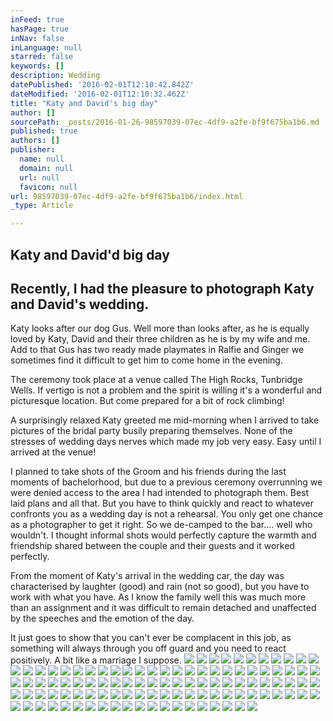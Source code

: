 ```yaml
---
inFeed: true
hasPage: true
inNav: false
inLanguage: null
starred: false
keywords: []
description: Wedding
datePublished: '2016-02-01T12:10:42.842Z'
dateModified: '2016-02-01T12:10:32.462Z'
title: "Katy and David's big day"
author: []
sourcePath: _posts/2016-01-26-98597039-07ec-4df9-a2fe-bf9f675ba1b6.md
published: true
authors: []
publisher:
  name: null
  domain: null
  url: null
  favicon: null
url: 98597039-07ec-4df9-a2fe-bf9f675ba1b6/index.html
_type: Article

---
```

## Katy and David'd big day

## Recently, I had the pleasure to photograph Katy and David's wedding.

Katy looks after our dog Gus. Well more than looks after, as he is 
equally loved by Katy, David and their three children as he is by my 
wife and me. Add to that Gus has two ready made playmates in Ralfie and 
Ginger we sometimes find it difficult to get him to come home in the 
evening.

The ceremony took place at a venue called The High Rocks, Tunbridge 
Wells. If vertigo is not a problem and the spirit is willing it's a 
wonderful and picturesque location. But come prepared for a bit of rock 
climbing!

A surprisingly relaxed Katy greeted me mid-morning when I arrived to 
take pictures of the bridal party busily preparing themselves. None of 
the stresses of wedding days nerves which made my job very easy. Easy 
until I arrived at the venue!

I planned to take shots of the Groom and his friends during the last 
moments of bachelorhood, but due to a previous ceremony overrunning we 
were denied access to the area I had intended to photograph them. Best 
laid plans and all that. But you have to think quickly and react to 
whatever confronts you as a wedding day is not a rehearsal. You only get
one chance as a photographer to get it right. So we de-camped to the 
bar.... well who wouldn't. I thought informal shots would perfectly 
capture the warmth and friendship shared between the couple and their 
guests and it worked perfectly.

From the moment of Katy's arrival in the wedding car, the day was 
characterised by laughter (good) and rain (not so good), but you have to
work with what you have. As I know the family well this was much more 
than an assignment and it was difficult to remain detached and 
unaffected by the speeches and the emotion of the day.

It just goes to show that you can't ever be complacent in this job, 
as something will always through you off guard and you need to react 
positively. A bit like a marriage I suppose.
![](https://the-grid-user-content.s3-us-west-2.amazonaws.com/070dac69-782e-4710-98e8-067aa0b9e8d0.jpg)
![](https://the-grid-user-content.s3-us-west-2.amazonaws.com/2e151ef6-8b84-414f-8796-23c60731025c.jpg)
![](https://the-grid-user-content.s3-us-west-2.amazonaws.com/23f48f8c-5bda-4aa5-b938-01294e761714.jpg)
![](https://the-grid-user-content.s3-us-west-2.amazonaws.com/f8c3eaac-bd5f-4d44-b9c6-c3d00d9fa486.jpg)
![](https://the-grid-user-content.s3-us-west-2.amazonaws.com/5fb0dfd7-5133-4a3f-b301-c583ce67e51c.jpg)
![](https://the-grid-user-content.s3-us-west-2.amazonaws.com/25438817-ebb0-4331-8ffb-cf37bc0162d8.jpg)
![](https://the-grid-user-content.s3-us-west-2.amazonaws.com/fd1dc95b-460b-41a5-bf7a-fcc601f0aa93.jpg)
![](https://the-grid-user-content.s3-us-west-2.amazonaws.com/faec2ffd-b5a4-44a1-b3e5-557db86a2961.jpg)
![](https://the-grid-user-content.s3-us-west-2.amazonaws.com/c7320e30-db4b-43eb-9ad6-e02ee1b2ad50.jpg)
![](https://the-grid-user-content.s3-us-west-2.amazonaws.com/a1786027-59d3-4c0b-9c7b-17ce881936e2.jpg)
![](https://the-grid-user-content.s3-us-west-2.amazonaws.com/e759a27c-f80e-486d-a344-9716deb1faba.jpg)
![](https://the-grid-user-content.s3-us-west-2.amazonaws.com/7e7c1cdb-f4a4-4775-a53a-48fbb42ddb30.jpg)
![](https://the-grid-user-content.s3-us-west-2.amazonaws.com/21daa180-bd5e-4d49-baea-2071f710de3d.jpg)
![](https://the-grid-user-content.s3-us-west-2.amazonaws.com/8695e553-e10c-4a8d-a999-92dd922b76a2.jpg)
![](https://the-grid-user-content.s3-us-west-2.amazonaws.com/b6cbf2cc-7b40-4541-949d-992c158daa9d.jpg)
![](https://the-grid-user-content.s3-us-west-2.amazonaws.com/d4464c83-d07c-4aa9-9023-d2a3d93ce909.jpg)
![](https://the-grid-user-content.s3-us-west-2.amazonaws.com/31210e8b-d646-4241-82e3-d931d2d590c5.jpg)
![](https://the-grid-user-content.s3-us-west-2.amazonaws.com/dc80cd11-6c60-4f94-a874-f38f24e9600d.jpg)
![](https://the-grid-user-content.s3-us-west-2.amazonaws.com/e58a221b-4cd0-45ca-9d5f-9716b2d9266d.jpg)
![](https://the-grid-user-content.s3-us-west-2.amazonaws.com/83e2650c-7e40-4bdf-be81-6e19f877539a.jpg)
![](https://the-grid-user-content.s3-us-west-2.amazonaws.com/db09aa6c-20d8-4d89-92c1-fa91100b1511.jpg)
![](https://the-grid-user-content.s3-us-west-2.amazonaws.com/c1b91e16-b002-404e-95b7-21537b4e08d7.jpg)
![](https://the-grid-user-content.s3-us-west-2.amazonaws.com/3b6c2ff7-836c-4f2f-8a08-01e020f981d3.jpg)
![](https://the-grid-user-content.s3-us-west-2.amazonaws.com/a86d2360-8c6a-466e-b79c-676fbf75fca9.jpg)
![](https://the-grid-user-content.s3-us-west-2.amazonaws.com/72182bd2-ba7b-475e-b482-cb0267c312fd.jpg)
![](https://the-grid-user-content.s3-us-west-2.amazonaws.com/1c75a4ae-d740-42a6-a1c2-11f7a2495753.jpg)
![](https://the-grid-user-content.s3-us-west-2.amazonaws.com/0b4a405c-0652-4548-b69d-376a17844723.jpg)
![](https://the-grid-user-content.s3-us-west-2.amazonaws.com/799e75ec-4bc3-43b6-a61f-322e1fe6b4cf.jpg)
![](https://the-grid-user-content.s3-us-west-2.amazonaws.com/c37643c6-604b-4b99-84d2-d92f3cd8b9a9.jpg)
![](https://the-grid-user-content.s3-us-west-2.amazonaws.com/86f97d5c-8e52-4fbb-8bfc-13986b82a271.jpg)
![](https://the-grid-user-content.s3-us-west-2.amazonaws.com/52a4f650-69b3-4649-ad96-7de9f00cbc53.jpg)
![](https://the-grid-user-content.s3-us-west-2.amazonaws.com/5fc24afd-1daa-471d-9730-014a25481c48.jpg)
![](https://the-grid-user-content.s3-us-west-2.amazonaws.com/90074f86-6f7b-42a7-b913-39d096bd0afc.jpg)
![](https://the-grid-user-content.s3-us-west-2.amazonaws.com/523c648f-3df4-43c6-b430-568866e27d00.jpg)
![](https://the-grid-user-content.s3-us-west-2.amazonaws.com/7089ad7e-cdda-4138-b06e-d6f398ba86ef.jpg)
![](https://the-grid-user-content.s3-us-west-2.amazonaws.com/6fd58336-feec-43e3-8daa-da754f4a8b21.jpg)
![](https://the-grid-user-content.s3-us-west-2.amazonaws.com/8c09f63d-d910-4403-bfc9-cf1ac112b9e2.jpg)
![](https://the-grid-user-content.s3-us-west-2.amazonaws.com/e0e26c34-8616-40e5-b70b-dae37a510b35.jpg)
![](https://the-grid-user-content.s3-us-west-2.amazonaws.com/d851c20f-0531-458b-b94f-5e8b6dffad75.jpg)
![](https://the-grid-user-content.s3-us-west-2.amazonaws.com/b28fd4ba-ee49-4db4-8a7e-57fc71d2eb6c.jpg)
![](https://the-grid-user-content.s3-us-west-2.amazonaws.com/6cd42daf-6b4e-4bb9-b6de-ba15d3606545.jpg)
![](https://the-grid-user-content.s3-us-west-2.amazonaws.com/523dd290-24f1-4454-bb38-492750a0046a.jpg)
![](https://the-grid-user-content.s3-us-west-2.amazonaws.com/2e96f3e5-e4b3-40fd-944a-3d050dd09fbb.jpg)
![](https://the-grid-user-content.s3-us-west-2.amazonaws.com/e54b9204-d364-4d97-9001-850d0a903a9a.jpg)
![](https://the-grid-user-content.s3-us-west-2.amazonaws.com/f066aa27-bb43-46e8-aed1-2002ddde0704.jpg)
![](https://the-grid-user-content.s3-us-west-2.amazonaws.com/b6aacfbd-f6c7-4fca-a4e0-f835bb73da7e.jpg)
![](https://the-grid-user-content.s3-us-west-2.amazonaws.com/7f41e4d8-1164-4418-9283-d9cab646efd2.jpg)
![](https://the-grid-user-content.s3-us-west-2.amazonaws.com/c0605649-4ce1-4513-bcfc-473dde18616d.jpg)
![](https://the-grid-user-content.s3-us-west-2.amazonaws.com/6ca44706-9d42-4027-a95f-66c734081845.jpg)
![](https://the-grid-user-content.s3-us-west-2.amazonaws.com/c77026a6-659d-40f8-96bb-a44a77cd4222.jpg)
![](https://the-grid-user-content.s3-us-west-2.amazonaws.com/b4768394-3b50-44fc-8485-9873f728837a.jpg)
![](https://the-grid-user-content.s3-us-west-2.amazonaws.com/cd5f4b3b-539f-403f-8f60-b1508788568a.jpg)
![](https://the-grid-user-content.s3-us-west-2.amazonaws.com/2c8a4959-9e93-4b6d-a6e4-fdbd2a544557.jpg)
![](https://the-grid-user-content.s3-us-west-2.amazonaws.com/8dcc8637-9828-47db-9ac7-d9c4e85e1da6.jpg)
![](https://the-grid-user-content.s3-us-west-2.amazonaws.com/ae3a0798-1833-4a21-8934-f7ec71e4a8e6.jpg)
![](https://the-grid-user-content.s3-us-west-2.amazonaws.com/0c1cc42f-ccf1-4e32-a63a-691261c44bc0.jpg)
![](https://the-grid-user-content.s3-us-west-2.amazonaws.com/f99d1dbe-fdde-4b6c-8a06-028a12fd2c76.jpg)
![](https://the-grid-user-content.s3-us-west-2.amazonaws.com/a7804e43-df00-458c-84b8-627a1298ebf8.jpg)
![](https://the-grid-user-content.s3-us-west-2.amazonaws.com/b4277be5-d73f-4847-b7b4-ccca8cd2aa05.jpg)
![](https://the-grid-user-content.s3-us-west-2.amazonaws.com/1175f66a-2edd-49e8-ba7c-a3d01603ddae.jpg)
![](https://the-grid-user-content.s3-us-west-2.amazonaws.com/76c225b3-23ff-4fdc-bd58-565849cbee57.jpg)
![](https://the-grid-user-content.s3-us-west-2.amazonaws.com/370b6266-d158-4256-b641-783374a382cc.jpg)
![](https://the-grid-user-content.s3-us-west-2.amazonaws.com/da9b99b8-0fa2-4a2d-8a02-76c4cf61edbe.jpg)
![](https://the-grid-user-content.s3-us-west-2.amazonaws.com/330cbf20-8b3a-434b-bddc-066126677d02.jpg)
![](https://the-grid-user-content.s3-us-west-2.amazonaws.com/d9c590bc-bab9-4f6e-9359-2660f9e6c620.jpg)
![](https://the-grid-user-content.s3-us-west-2.amazonaws.com/54cb549a-b551-414e-b218-233f1d0e35cb.jpg)
![](https://the-grid-user-content.s3-us-west-2.amazonaws.com/ee428122-75d4-40f8-9ca7-dda05032488b.jpg)
![](https://the-grid-user-content.s3-us-west-2.amazonaws.com/0dcd3607-594a-4599-8ce2-173ec0ff1384.jpg)
![](https://the-grid-user-content.s3-us-west-2.amazonaws.com/2f41f491-bbd3-437d-a89b-c77a3f577140.jpg)
![](https://the-grid-user-content.s3-us-west-2.amazonaws.com/8275d207-9088-420d-a61b-ca87bdee51f3.jpg)
![](https://the-grid-user-content.s3-us-west-2.amazonaws.com/ecd91e92-6d82-4dab-a8b9-349359b3d825.jpg)
![](https://the-grid-user-content.s3-us-west-2.amazonaws.com/14a2036a-b001-44d1-b614-3d42be8ed58c.jpg)
![](https://the-grid-user-content.s3-us-west-2.amazonaws.com/a8ebfb24-36e0-4706-bf4f-0bf48b7cf8b0.jpg)
![](https://the-grid-user-content.s3-us-west-2.amazonaws.com/0a151823-6839-4a2e-99a9-3d3c4c4f940d.jpg)
![](https://the-grid-user-content.s3-us-west-2.amazonaws.com/b293323f-54ab-4d7d-af4c-5e6eed784293.jpg)
![](https://the-grid-user-content.s3-us-west-2.amazonaws.com/b72ee932-37c6-4506-81b2-e8ae8ca4f6ea.jpg)
![](https://the-grid-user-content.s3-us-west-2.amazonaws.com/dd10eca0-6902-4231-8fe3-31746edd4223.jpg)
![](https://the-grid-user-content.s3-us-west-2.amazonaws.com/93c49164-3ed4-4313-831e-8a8ecf9d2b5b.jpg)
![](https://the-grid-user-content.s3-us-west-2.amazonaws.com/751ac949-7225-46eb-96c6-08c41e682ef1.jpg)
![](https://the-grid-user-content.s3-us-west-2.amazonaws.com/f04e48c5-0bba-4538-b0a4-3b28e3e70926.jpg)
![](https://the-grid-user-content.s3-us-west-2.amazonaws.com/4e02c4b7-31f6-44f9-bf96-7081a45676c8.jpg)
![](https://the-grid-user-content.s3-us-west-2.amazonaws.com/9b96692f-2211-4a14-9752-aa7756a03a70.jpg)
![](https://the-grid-user-content.s3-us-west-2.amazonaws.com/019884c6-6999-4ffa-a00f-2511658abf11.jpg)
![](https://the-grid-user-content.s3-us-west-2.amazonaws.com/baf81443-1250-40e3-8b74-bd28319193df.jpg)
![](https://the-grid-user-content.s3-us-west-2.amazonaws.com/033bf075-6c51-4478-bbdd-a8f5acbe21f6.jpg)
![](https://the-grid-user-content.s3-us-west-2.amazonaws.com/c3ed14ad-041c-4ef8-9d67-92cb806164d2.jpg)
![](https://the-grid-user-content.s3-us-west-2.amazonaws.com/6e5b8d7d-c9f8-4939-961c-995fb927979e.jpg)
![](https://the-grid-user-content.s3-us-west-2.amazonaws.com/734d2522-4f9a-487b-a1d0-5379c66d9949.jpg)
![](https://the-grid-user-content.s3-us-west-2.amazonaws.com/361432e0-5a6a-410c-afc7-28400068a884.jpg)
![](https://the-grid-user-content.s3-us-west-2.amazonaws.com/2c81c18d-e6e5-4e70-9686-d8db88a3ba97.jpg)
![](https://the-grid-user-content.s3-us-west-2.amazonaws.com/ca7a4b71-efcd-4c70-9d7b-23f874108da7.jpg)
![](https://the-grid-user-content.s3-us-west-2.amazonaws.com/a07fbf46-6ec1-4688-85ad-24f07ba0ce5e.jpg)
![](https://the-grid-user-content.s3-us-west-2.amazonaws.com/53220d1d-d504-48f4-b975-03c8c5662a19.jpg)
![](https://the-grid-user-content.s3-us-west-2.amazonaws.com/a974ead6-e153-4a4d-8a9c-8ae85c2bba65.jpg)
![](https://the-grid-user-content.s3-us-west-2.amazonaws.com/903dd135-bf85-44de-b3b6-024775d94848.jpg)
![](https://the-grid-user-content.s3-us-west-2.amazonaws.com/e4f8ea17-cb03-48fc-aaf1-7013b82b1392.jpg)
![](https://the-grid-user-content.s3-us-west-2.amazonaws.com/b9e4310a-d84d-4551-ad3b-413bc6412738.jpg)
![](https://the-grid-user-content.s3-us-west-2.amazonaws.com/ca50eb31-47b9-42d3-bc57-2b5cc03fcd4d.jpg)
![](https://the-grid-user-content.s3-us-west-2.amazonaws.com/98f6093e-f0d1-4f92-9f1a-8c353da4a69a.jpg)
![](https://the-grid-user-content.s3-us-west-2.amazonaws.com/8d0f532f-37ff-46d2-8655-26ca1a71411a.jpg)
![](https://the-grid-user-content.s3-us-west-2.amazonaws.com/38cb182a-5d4a-431a-90c3-99e1e0d7ad85.jpg)
![](https://the-grid-user-content.s3-us-west-2.amazonaws.com/819a27cf-cf3d-450d-90d5-0d10709195a4.jpg)
![](https://the-grid-user-content.s3-us-west-2.amazonaws.com/7f863e01-eb7c-4e19-9eec-40a43451e5ab.jpg)
![](https://the-grid-user-content.s3-us-west-2.amazonaws.com/8ce22902-ff13-40d8-a192-c273ed852cc8.jpg)
![](https://the-grid-user-content.s3-us-west-2.amazonaws.com/e964225f-e17c-41f9-9b6f-f394d01d1d2a.jpg)
![](https://the-grid-user-content.s3-us-west-2.amazonaws.com/156f7fc9-00e6-4ce6-9238-8f7c0cecdbad.jpg)